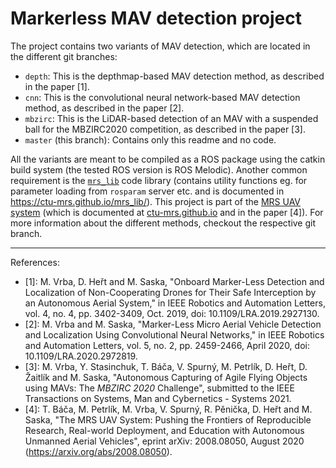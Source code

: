 # Markerless MAV detection project

The project contains two variants of MAV detection, which are located in the different git branches:
 - `depth`: This is the depthmap-based MAV detection method, as described in the paper [1].
 - `cnn`: This is the convolutional neural network-based MAV detection method, as described in the paper [2].
 - `mbzirc`: This is the LiDAR-based detection of an MAV with a suspended ball for the MBZIRC2020 competition, as described in the paper [3].
 - `master` (this branch): Contains only this readme and no code.

All the variants are meant to be compiled as a ROS package using the catkin build system (the tested ROS version is ROS Melodic).
Another common requirement is the [`mrs_lib`](https://github.com/ctu-mrs/mrs_lib) code library (contains utility functions eg. for parameter loading from `rosparam` server etc. and is documented in https://ctu-mrs.github.io/mrs_lib/).
This project is part of the [MRS UAV system](https://github.com/ctu-mrs/mrs_uav_system) (which is documented at [ctu-mrs.github.io](https://ctu-mrs.github.io) and in the paper [4]).
For more information about the different methods, checkout the respective git branch.

----
References:
 * [1]: M. Vrba, D. Heřt and M. Saska, "Onboard Marker-Less Detection and Localization of Non-Cooperating Drones for Their Safe Interception by an Autonomous Aerial System," in IEEE Robotics and Automation Letters, vol. 4, no. 4, pp. 3402-3409, Oct. 2019, doi: 10.1109/LRA.2019.2927130.
 * [2]: M. Vrba and M. Saska, "Marker-Less Micro Aerial Vehicle Detection and Localization Using Convolutional Neural Networks," in IEEE Robotics and Automation Letters, vol. 5, no. 2, pp. 2459-2466, April 2020, doi: 10.1109/LRA.2020.2972819.
 * [3]: M. Vrba, Y. Stasinchuk, T. Báča, V. Spurný, M. Petrlík, D. Heřt, D. Žaitlík and M. Saska, "Autonomous Capturing of Agile Flying Objects using MAVs: The *MBZIRC 2020* Challenge", submitted to the IEEE Transactions on Systems, Man and Cybernetics - Systems 2021.
 * [4]: T. Báča, M. Petrlík, M. Vrba, V. Spurný, R. Pěnička, D. Heřt and M. Saska, "The MRS UAV System: Pushing the Frontiers of Reproducible Research, Real-world Deployment, and Education with Autonomous Unmanned Aerial Vehicles", eprint arXiv: 2008.08050, August 2020 (https://arxiv.org/abs/2008.08050).
